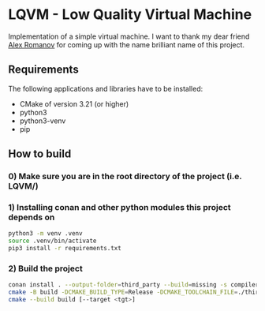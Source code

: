 # LQVM - Low Quality Virtual Machine

Implementation of a simple virtual machine. I want to thank my dear friend
[Alex Romanov](https://github.com/ajlekcahdp4) for coming up with the name brilliant name of this
project.

## Requirements

The following applications and libraries have to be installed:

- CMake of version 3.21 (or higher)
- python3
- python3-venv
- pip

## How to build

### 0) Make sure you are in the root directory of the project (i.e. LQVM/)

### 1) Installing conan and other python modules this project depends on

```bash
python3 -m venv .venv
source .venv/bin/activate
pip3 install -r requirements.txt
```

### 2) Build the project

```bash
conan install . --output-folder=third_party --build=missing -s compiler.cppstd=23
cmake -B build -DCMAKE_BUILD_TYPE=Release -DCMAKE_TOOLCHAIN_FILE=./third_party/conan_toolchain.cmake
cmake --build build [--target <tgt>]
```
